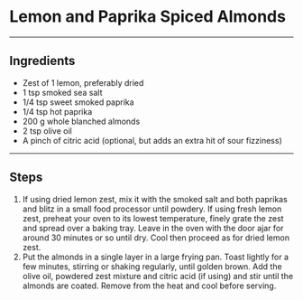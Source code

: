 # Lemon and Paprika Spiced Almonds


---

## Ingredients

* Zest of 1 lemon, preferably dried
* 1 tsp smoked sea salt
* 1/4 tsp sweet smoked paprika
* 1/4 tsp hot paprika
* 200 g whole blanched almonds
* 2 tsp olive oil
* A pinch of citric acid (optional, but adds an extra hit of sour fizziness)

---

## Steps

1.  If using dried lemon zest, mix it with the smoked salt and both paprikas and blitz in a small food processor until powdery. If using fresh lemon zest, preheat your oven to its lowest temperature, finely grate the zest and spread over a baking tray. Leave in the oven with the door ajar for around 30 minutes or so until dry. Cool then proceed as for dried lemon zest.
2.  Put the almonds in a single layer in a large frying pan. Toast lightly for a few minutes, stirring or shaking regularly, until golden brown. Add the olive oil, powdered zest mixture and citric acid (if using) and stir until the almonds are coated. Remove from the heat and cool before serving.